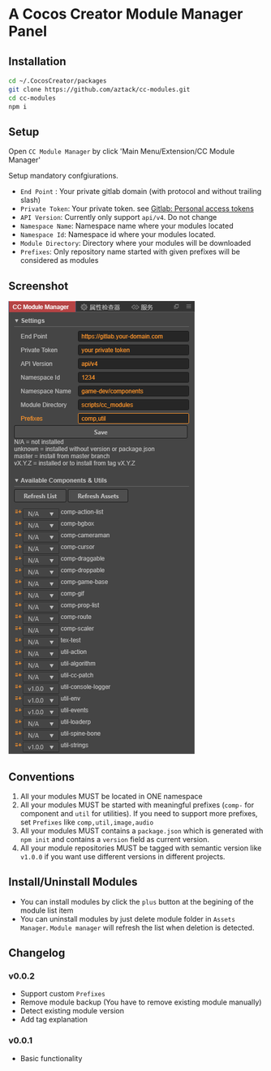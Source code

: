 # A Cocos Creator Module Manager Panel

## Installation

```bash
cd ~/.CocosCreator/packages
git clone https://github.com/aztack/cc-modules.git
cd cc-modules
npm i
```

## Setup

Open `CC Module Manager` by click 'Main Menu/Extension/CC Module Manager'

Setup mandatory confgiurations.

- `End Point` : Your private gitlab domain (with protocol and without trailing slash)
- `Private Token`: Your private token. see [Gitlab: Personal access tokens](https://docs.gitlab.com/ee/user/profile/personal_access_tokens.html)
- `API Version`: Currently only support `api/v4`. Do not change
- `Namespace Name`: Namespace name where your modules located
- `Namespace Id`: Namespace id where your modules located.
- `Module Directory`: Directory where your modules will be downloaded
- `Prefixes`: Only repository name started with given prefixes will be considered as modules


## Screenshot

![Setup](screenshot.png)

## Conventions

1. All your modules MUST be located in ONE namespace
2. All your modules MUST be started with meaningful prefixes (`comp-` for component and `util` for utilities). If you need to support more prefixes, set `Prefixes` like `comp,util,image,audio`
3. All your modules MUST contains a `package.json` which is generated with `npm init` and contains a `version` field as current version.
4. All your module repositories MUST be tagged with semantic version like `v1.0.0` if you want use different versions in different projects.

## Install/Uninstall Modules

- You can install modules by click the `plus` button at the begining of the module list item
- You can uninstall modules by just delete module folder in `Assets Manager`. `Module manager` will refresh the list when deletion is detected.

## Changelog


### v0.0.2

- Support custom `Prefixes`
- Remove module backup (You have to remove existing module manually)
- Detect existing module version
- Add tag explanation

### v0.0.1

- Basic functionality
